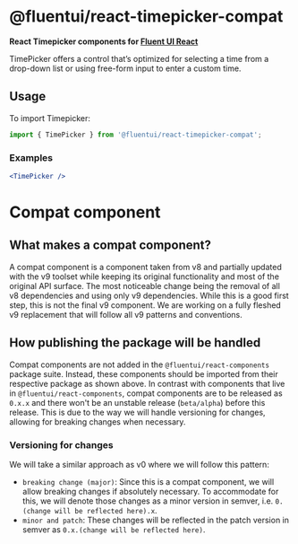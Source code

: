 # @fluentui/react-timepicker-compat

**React Timepicker components for [Fluent UI React](https://react.fluentui.dev/)**

TimePicker offers a control that’s optimized for selecting a time from a drop-down list or using free-form input to enter a custom time.

## Usage

To import Timepicker:

```js
import { TimePicker } from '@fluentui/react-timepicker-compat';
```

### Examples

```jsx
<TimePicker />
```

# Compat component

## What makes a compat component?

A compat component is a component taken from v8 and partially updated with the v9 toolset while keeping its original functionality and most of the original API surface. The most noticeable change being the removal of all v8 dependencies and using only v9 dependencies. While this is a good first step, this is not the final v9 component. We are working on a fully fleshed v9 replacement that will follow all v9 patterns and conventions.

## How publishing the package will be handled

Compat components are not added in the `@fluentui/react-components` package suite. Instead, these components should be imported from their respective package as shown above. In contrast with components that live in `@fluentui/react-components`, compat components are to be released as `0.x.x` and there won't be an unstable release (`beta/alpha`) before this release. This is due to the way we will handle versioning for changes, allowing for breaking changes when necessary.

### Versioning for changes

We will take a similar approach as v0 where we will follow this pattern:

- `breaking change (major)`: Since this is a compat component, we will allow breaking changes if absolutely necessary. To accommodate for this, we will denote those changes as a minor version in semver, i.e. `0.(change will be reflected here).x`.
- `minor and patch`: These changes will be reflected in the patch version in semver as `0.x.(change will be reflected here)`.
